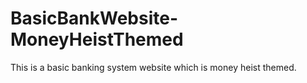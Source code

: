 # BasicBankWebsite-MoneyHeistThemed
This is a basic banking system website which is money heist themed.
